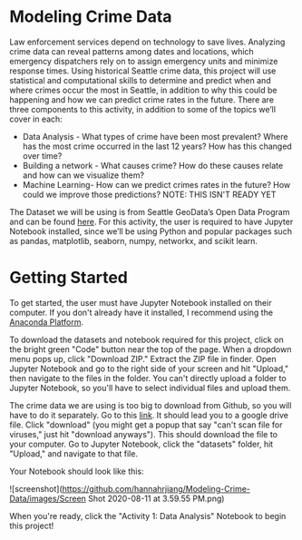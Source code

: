 # Modeling Crime Data
Law enforcement services depend on technology to save lives. Analyzing crime data can reveal patterns among dates and locations, which emergency dispatchers rely on to assign emergency units and minimize response times. Using historical Seattle crime data, this project will use statistical and computational skills to determine and predict when and where crimes occur the most in Seattle, in addition to why this could be happening and how we can predict crime rates in the future. There are three components to this activity, in addition to some of the topics we’ll cover in each:

- Data Analysis - What types of crime have been most prevalent? Where has the most crime occurred in the last 12 years? How has this changed over time? 
- Building a network - What causes crime? How do these causes relate and how can we visualize them?
- Machine Learning- How can we predict crimes rates in the future? How could we improve those predictions? NOTE: THIS ISN'T READY YET

The Dataset we will be using is from Seattle GeoData’s Open Data Program and can be found <a href= "https://data.seattle.gov/Public-Safety/SPD-Crime-Data-2008-Present/tazs-3rd5" > here</a>. For this activity, the user is required to have Jupyter Notebook installed, since we’ll be using Python and popular packages such as pandas, matplotlib, seaborn, numpy, networkx, and scikit learn.

# Getting Started
To get started, the user must have Jupyter Notebook installed on their computer. If you don't already have it installed, I recommend using the <a href= "https://docs.anaconda.com/anaconda/install/"> Anaconda Platform</a>.

To download the datasets and notebook required for this project, click on the bright green "Code" button near the top of the page. When a dropdown menu pops up, click "Download ZIP." Extract the ZIP file in finder. Open Jupyter Notebook and go to the right side of your screen and hit "Upload," then navigate to the files in the folder. You can't directly upload a folder to Jupyter Notebook, so you'll have to select individual files and upload them.

The crime data we are using is too big to download from Github, so you will have to do it separately. Go to this <a href= "https://drive.google.com/file/d/1Ur28H0HOakYd3yemfq740txPr2kbWVAO/view?usp=sharing" > link</a>. It should lead you to a google drive file. Click "download" (you might get a popup that say "can't scan file for viruses," just hit "download anyways"). This should download the file to your computer. Go to Jupyter Notebook, click the "datasets" folder, hit "Upload," and navigate to that file. 

Your Notebook should look like this:

![screenshot](https://github.com/hannahrjiang/Modeling-Crime-Data/images/Screen Shot 2020-08-11 at 3.59.55 PM.png)

When you're ready, click the "Activity 1: Data Analysis" Notebook to begin this project!

